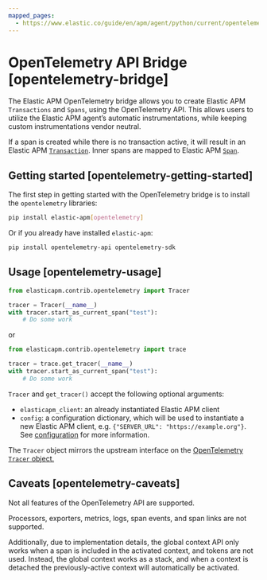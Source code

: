 ```yaml
---
mapped_pages:
  - https://www.elastic.co/guide/en/apm/agent/python/current/opentelemetry-bridge.html
---
```


# OpenTelemetry API Bridge [opentelemetry-bridge]

The Elastic APM OpenTelemetry bridge allows you to create Elastic APM `Transactions` and `Spans`, using the OpenTelemetry API. This allows users to utilize the Elastic APM agent’s automatic instrumentations, while keeping custom instrumentations vendor neutral.

If a span is created while there is no transaction active, it will result in an Elastic APM [`Transaction`](docs-content://solutions/observability/apps/transactions.md). Inner spans are mapped to Elastic APM [`Span`](docs-content://solutions/observability/apps/spans.md).


## Getting started [opentelemetry-getting-started]

The first step in getting started with the OpenTelemetry bridge is to install the `opentelemetry` libraries:

```bash
pip install elastic-apm[opentelemetry]
```

Or if you already have installed `elastic-apm`:

```bash
pip install opentelemetry-api opentelemetry-sdk
```


## Usage [opentelemetry-usage]

```python
from elasticapm.contrib.opentelemetry import Tracer

tracer = Tracer(__name__)
with tracer.start_as_current_span("test"):
    # Do some work
```

or

```python
from elasticapm.contrib.opentelemetry import trace

tracer = trace.get_tracer(__name__)
with tracer.start_as_current_span("test"):
    # Do some work
```

`Tracer` and `get_tracer()` accept the following optional arguments:

* `elasticapm_client`: an already instantiated Elastic APM client
* `config`: a configuration dictionary, which will be used to instantiate a new Elastic APM client, e.g. `{"SERVER_URL": "https://example.org"}`. See [configuration](/reference/configuration.md) for more information.

The `Tracer` object mirrors the upstream interface on the [OpenTelemetry `Tracer` object.](https://opentelemetry-python.readthedocs.io/en/latest/api/trace.html#opentelemetry.trace.Tracer)


## Caveats [opentelemetry-caveats]

Not all features of the OpenTelemetry API are supported.

Processors, exporters, metrics, logs, span events, and span links are not supported.

Additionally, due to implementation details, the global context API only works when a span is included in the activated context, and tokens are not used. Instead, the global context works as a stack, and when a context is detached the previously-active context will automatically be activated.

